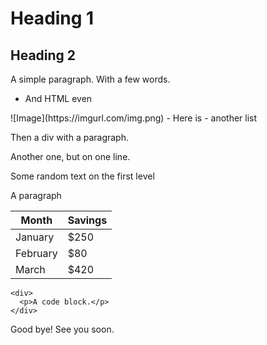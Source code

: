 # Heading 1
## Heading 2
A simple paragraph. With a few words.
<ul>
  <li>And HTML even</li>
</ul>
![Image](https://imgurl.com/img.png)
- Here is
- another list
<div>
  <p>Then a div with a paragraph.</p>
</div>
<div><p>Another one, but on one line.</p></div>
Some random
text on the first level
<p>A paragraph</p>

| Month    | Savings |
| -------- | ------- |
| January  | $250    |
| February | $80     |
| March    | $420    |

```
<div>
  <p>A code block.</p>
</div>
```

Good bye! See you soon.
